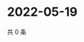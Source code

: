 # 2022-05-19

共 0 条

<!-- BEGIN WEIBO -->
<!-- 最后更新时间 Thu May 19 2022 05:15:07 GMT+0800 (China Standard Time) -->

<!-- END WEIBO -->
